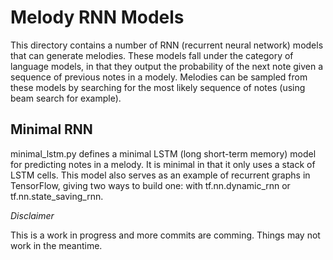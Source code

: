 # Melody RNN Models

This directory contains a number of RNN (recurrent neural network) models that can generate melodies. These models fall under the category of language models, in that they output the probability of the next note given a sequence of previous notes in a modely. Melodies can be sampled from these models by searching for the most likely sequence of notes (using beam search for example).

## Minimal RNN

minimal_lstm.py defines a minimal LSTM (long short-term memory) model for predicting notes in a melody. It is minimal in that it only uses a stack of LSTM cells. This model also serves as an example of recurrent graphs in TensorFlow, giving two ways to build one: with tf.nn.dynamic_rnn or tf.nn.state_saving_rnn.

*Disclaimer*

This is a work in progress and more commits are comming. Things may not work in the meantime.